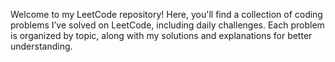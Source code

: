 Welcome to my LeetCode repository! Here, you'll find a collection of coding problems I’ve solved on LeetCode, including daily challenges. Each problem is organized by topic, along with my solutions and explanations for better understanding.

